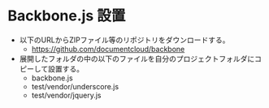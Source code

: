 ﻿# Backbone.js 設置

- 以下のURLからZIPファイル等のリポジトリをダウンロードする。
  - https://github.com/documentcloud/backbone
- 展開したフォルダの中の以下のファイルを自分のプロジェクトフォルダにコピーして設置する。
  - backbone.js
  - test/vendor/underscore.js
  - test/vendor/jquery.js
